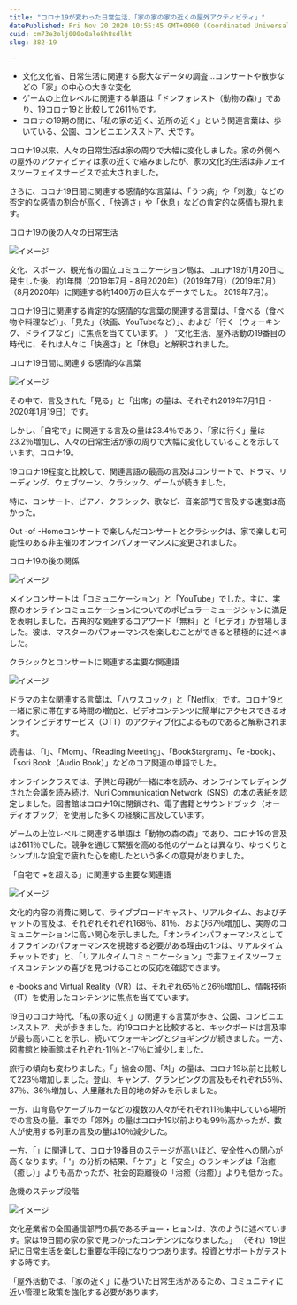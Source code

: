 ```yaml
---
title: "コロナ19が変わった日常生活、「家の家の家の近くの屋外アクティビティ」"
datePublished: Fri Nov 20 2020 10:55:45 GMT+0000 (Coordinated Universal Time)
cuid: cm73e3olj000o0ale8h8sdlht
slug: 382-19

---
```



- 文化文化省、日常生活に関連する膨大なデータの調査…コンサートや散歩などの「家」の中心の大きな変化
- ゲームの上位レベルに関連する単語は「ドンフォレスト（動物の森）」であり、19コロナ19と比較して2611％です。
- コロナの19期の間に、「私の家の近く、近所の近く」という関連言葉は、歩いている、公園、コンビニエンスストア、犬です。

コロナ19以来、人々の日常生活は家の周りで大幅に変化しました。家の外側への屋外のアクティビティは家の近くで縮みましたが、家の文化的生活は非フェイスツーフェイスサービスで拡大されました。

さらに、コロナ19日間に関連する感情的な言葉は、「うつ病」や「刺激」などの否定的な感情の割合が高く、「快適さ」や「休息」などの肯定的な感情も現れます。

コロナ19の後の人々の日常生活

![イメージ](https://cdn.hashnode.com/res/hashnode/image/upload/v1739454160663/7421cad3-cfa5-4257-888f-2462111119a2.jpeg)

文化、スポーツ、観光省の国立コミュニケーション局は、コロナ19が1月20日に発生した後、約1年間（2019年7月 -  8月2020年）（2019年7月）（2019年7月）（8月2020年）に関連する約1400万の巨大なデータでした。 2019年7月）。

コロナ19日に関連する肯定的な感情的な言葉の関連する言葉は、「食べる（食べ物や料理など）」、「見た」（映画、YouTubeなど）」、および「行く（ウォーキング、ドライブなど」に焦点を当てています。 ） '文化生活、屋外活動の19番目の時代に、それは人々に「快適さ」と「休息」と解釈されました。

コロナ19日間に関連する感情的な言葉

![イメージ](https://cdn.hashnode.com/res/hashnode/image/upload/v1739454162733/ad75d68c-5dfc-48aa-85dc-21b09c889035.jpeg)

その中で、言及された「見る」と「出席」の量は、それぞれ2019年7月1日 -  2020年1月19日）です。

しかし、「自宅で」に関連する言及の量は23.4％であり、「家に行く」量は23.2％増加し、人々の日常生活が家の周りで大幅に変化していることを示しています。コロナ19。

19コロナ19程度と比較して、関連言語の最高の言及はコンサートで、ドラマ、リーディング、ウェブツーン、クラシック、ゲームが続きました。

特に、コンサート、ピアノ、クラシック、歌など、音楽部門で言及する速度は高かった。

Out -of -Homeコンサートで楽しんだコンサートとクラシックは、家で楽しむ可能性のある非主催のオンラインパフォーマンスに変更されました。

コロナ19の後の関係

![イメージ](https://cdn.hashnode.com/res/hashnode/image/upload/v1739454164591/d2d0eb62-852b-4935-902c-19c7a65d4665.jpeg)

メインコンサートは「コミュニケーション」と「YouTube」でした。主に、実際のオンラインコミュニケーションについてのポピュラーミュージシャンに満足を表明しました。古典的な関連するコアワード「無料」と「ビデオ」が登場しました。彼は、マスターのパフォーマンスを楽しむことができると積極的に述べました。

クラシックとコンサートに関連する主要な関連語

![イメージ](https://cdn.hashnode.com/res/hashnode/image/upload/v1739454166658/a74a2abf-95bb-43ad-bc15-3fda25560309.jpeg)

ドラマの主な関連する言葉は、「ハウスコック」と「Netflix」です。コロナ19と一緒に家に滞在する時間の増加と、ビデオコンテンツに簡単にアクセスできるオンラインビデオサービス（OTT）のアクティブ化によるものであると解釈されます。

読書は、「I」、「Mom」、「Reading Meeting」、「BookStargram」、「e -book」、「sori Book（Audio Book）」などのコア関連の単語でした。

オンラインクラスでは、子供と母親が一緒に本を読み、オンラインでレディングされた会議を読み続け、Nuri Communication Network（SNS）の本の表紙を認定しました。図書館はコロナ19に閉鎖され、電子書籍とサウンドブック（オーディオブック）を使用した多くの経験に言及しています。

ゲームの上位レベルに関連する単語は「動物の森の森」であり、コロナ19の言及は2611％でした。競争を通じて緊張を高める他のゲームとは異なり、ゆっくりとシンプルな設定で疲れた心を癒したという多くの意見がありました。

「自宅で +を超える」に関連する主要な関連語

![イメージ](https://cdn.hashnode.com/res/hashnode/image/upload/v1739454168276/9d2bb3d1-c950-4928-89ec-aa8fae418893.jpeg)

文化的内容の消費に関して、ライブブロードキャスト、リアルタイム、およびチャットの言及は、それぞれそれぞれ168％、81％、および67％増加し、実際のコミュニケーションに高い関心を示しました。「オンラインパフォーマンスとしてオフラインのパフォーマンスを視聴する必要がある理由の1つは、リアルタイムチャットです」と、「リアルタイムコミュニケーション」で非フェイスツーフェイスコンテンツの喜びを見つけることの反応を確認できます。

e -books and Virtual Reality（VR）は、それぞれ65％と26％増加し、情報技術（IT）を使用したコンテンツに焦点を当てています。

19日のコロナ時代、「私の家の近く」の関連する言葉が歩き、公園、コンビニエンスストア、犬が歩きました。約19コロナと比較すると、キックボードは言及率が最も高いことを示し、続いてウォーキングとジョギングが続きました。一方、図書館と映画館はそれぞれ-11％と-17％に減少しました。

旅行の傾向も変わりました。「」協会の間、「차」の量は、コロナ19以前と比較して223％増加しました。登山、キャンプ、グランピングの言及もそれぞれ55％、37％、36％増加し、人里離れた目的地の好みを示しました。

一方、山育島やケーブルカーなどの複数の人々がそれぞれ11％集中​​している場所での言及の量。車での「郊外」の量はコロナ19以前よりも99％高かったが、数人が使用する列車の言及の量は10％減少した。

一方、「」に関連して、コロナ19番目のステージが高いほど、安全性への関心が高くなります。「 '」の分析の結果、「ケア」と「安全」のランキングは「治癒（癒し）」よりも高かったが、社会的距離後の「治癒（治癒）」よりも低かった。

危機のステップ段階

![イメージ](https://cdn.hashnode.com/res/hashnode/image/upload/v1739454170227/6b6d3728-c974-4017-b637-ff77d198b03d.jpeg)

文化産業省の全国通信部門の長であるチョー・ヒョンは、次のように述べています。家は19日間の家の家で見つかったコンテンツになりました。」 （それ）19世紀に日常生活を楽しむ重要な手段になりつつあります。投資とサポートがテストする時です。

「屋外活動では、「家の近く」に基づいた日常生活があるため、コミュニティに近い管理と政策を強化する必要があります。